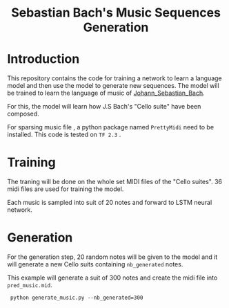 <h1 align='center'> Sebastian Bach's Music Sequences Generation </h1> 

# Introduction
This repository contains the code for training a network to learn a language model and then use the model to generate new sequences. The model will be trained to learn the language of music of [Johann_Sebastian_Bach](https://en.wikipedia.org/wiki/Johann_Sebastian_Bach).

For this, the model will learn how J.S Bach's "Cello suite" have been composed. 

For sparsing music file , a python package named `PrettyMidi` need to be installed. This code is tested on `TF 2.3` .


# Training 

The traning will be done on the whole set MIDI files of the "Cello suites". 36 midi files are used for training the model.

Each music is sampled into suit of 20 notes and forward to LSTM neural network.

# Generation

For the generation step, 20 random notes will be given to the model and it will generate a new Cello suits containing `nb_generated` notes. 

This example will generate a suit of 300 notes and create the midi file into `pred_music.mid`.

<pre><code> python generate_music.py --nb_generated=300
</code></pre>
